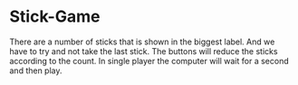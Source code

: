 # Stick-Game
There are a number of sticks that is shown in the biggest label. And we have to try and not take the last stick. The buttons will reduce the sticks according to the count. In single player the computer will wait for a second and then play.
